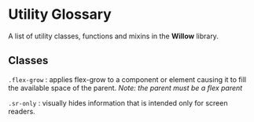 # Utility Glossary

A list of utility classes, functions and mixins in the **Willow** library.

## Classes

`.flex-grow` : applies flex-grow to a component or element causing it to fill the available space of the parent. _Note: the parent must be a flex parent_

`.sr-only` : visually hides information that is intended only for screen readers.